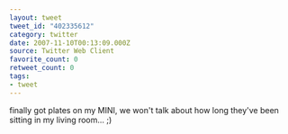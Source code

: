 ```yaml
---
layout: tweet
tweet_id: "402335612"
category: twitter
date: 2007-11-10T00:13:09.000Z
source: Twitter Web Client
favorite_count: 0
retweet_count: 0
tags:
- tweet
---
```


finally got plates on my MINI, we won't talk about how long they've been sitting in my living room... ;)
